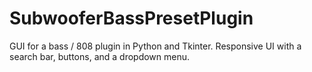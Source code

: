 # SubwooferBassPresetPlugin
GUI for a bass / 808 plugin in Python and Tkinter. Responsive UI with a search bar, buttons, and a dropdown menu.
